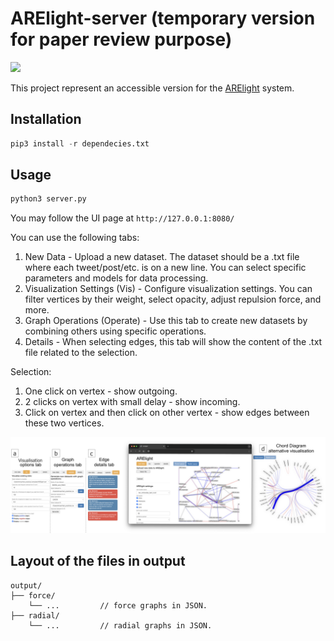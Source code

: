 # ARElight-server (temporary version for paper review purpose)
![](https://img.shields.io/badge/Python-3.9-brightgreen.svg)

This project represent an accessible version for the 
[ARElight]([https://github.com/nicolay-r/ARElight/tree/v0.25.0](https://github.com/mkncl/ARELight)) system.


## Installation
```python
pip3 install -r dependecies.txt
```

## Usage

```python
python3 server.py
```

You may follow the UI page at `http://127.0.0.1:8080/`

You can use the following tabs:
1. New Data - Upload a new dataset. The dataset should be a .txt file where each tweet/post/etc. is on a new line. You can select specific parameters and models for data processing.
2. Visualization Settings (Vis) - Configure visualization settings. You can filter vertices by their weight, select opacity, adjust repulsion force, and more.
3. Graph Operations (Operate) - Use this tab to create new datasets by combining others using specific operations.
4. Details - When selecting edges, this tab will show the content of the .txt file related to the selection.

Selection:
1. One click on vertex - show outgoing.
2. 2 clicks on vertex with small delay - show incoming.
3. Click on vertex and then click on other vertex - show edges between these two vertices.

<p align="center">
  <img src="https://github.com/mkncl/ARElight-server/blob/main/assets/interface.png?raw=true" alt="metrics_logo"/>
</p>

## Layout of the files in output
```
output/
├── force/
    └── ...         // force graphs in JSON.
├── radial/
    └── ...         // radial graphs in JSON.
```
